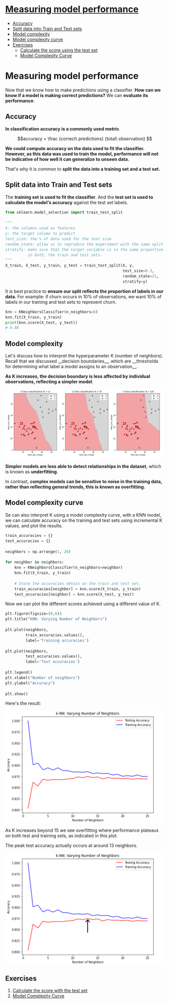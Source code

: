 <h1>
        <a href="#intro_measuring_model_performance">Measuring model performance</a>
</h1>
<ul>
    <li>
        <a href="#accuracy">Accuracy</a>
    </li>
	<li>
        <a href="#split_data_into_train_and_test_sets">Split data into Train and Test sets</a>
	</li>
	<li>
        <a href="#model_complexity">Model complexity</a>
	</li>
	<li>
        <a href="#model_complexity_curve">Model complexity curve</a>
	</li>
	<li>
        <a href="#exercises">Exercises</a>
		<ul>
			<li>
        		<a href="#">Calculate the score using the test set</a>
			</li>
			<li>
        		<a href="#">Model Complexity Curve</a>
			</li>
		</ul>
	</li>
</ul>


<h1 id="intro_measuring_model_performance">Measuring model performance</h1>

Now that we know how to make predictions using a classifier. __How can we know 
if a model is making correct predictions?__
We can __evaluate its performance__.

<h2 id="accuracy">Accuracy</h2>

__In classification accuracy is a commonly used metric__.

$$accuracy = \frac {correct\ predictions} {total\ observation} $$

__We could compute accuracy on the data used to fit the classifier. However, 
as this data was used to train the model, performance will not be indicative 
of how well it can generalize to unseen data.__

That's why it is common to __split the data into a training set and a test set.__

<h2 id="split_data_into_train_and_test_sets">Split data into Train and Test sets</h2>

The __training set is used to fit the classifier__. And the __test set is used 
to calculate the model's accuracy__ against the test set labels.

```python
from sklearn.model_selection import train_test_split

"""
X: the columns used as features
y: the target column to predict
test_size: the % of data used for the test size
random_state: allow us to reproduce the experiment with the same split
stratify: make sure that the target variable is in the same proportion 
          in both, the train and test sets.
"""
X_train, X_test, y_train, y_test = train_test_split(X, y,
													test_size=0.3,
													random_state=21,
													stratify=y)
```

It is best practice to __ensure our split reflects the proportion of labels in our data__. 
For example: if churn occurs in 10% of observations, we want 10% of labels 
in our training and test sets to represent churn.

```python
knn = KNeighborsClassifier(n_neighbors=6)
knn.fit(X_train, y_train)
print(knn.score(X_test, y_test))
# 0.88
```


<h2 id="model_complexity">Model complexity</h2> 
Let's discuss how to interpret the hyperparameter K (number of neighbors). Recall that we 
discussed __decision boundaries__, which are __thresholds for determining what label a model 
assigns to an observation__.

__As K increases, the decision boundary is less affected by individual observations, 
reflecting a simpler model__. 

![How the decision boundaries if affected by k](imgs/how_decision_boundary_change.png)

__Simpler models are less able to detect relationships in the dataset__, which is known as __underfitting__. 

In contrast, __complex models can be sensitive to noise in the training data, rather 
than reflecting general trends, this is known as overfitting.__

<h2 id="model_complexity_curve">Model complexity curve</h2>

Se can also interpret K using a model complexity curve, with a KNN model, we can calculate 
accuracy on the training and test sets using incremental K values, and plot the results.

```python 
train_accuracies = {}
test_accuracies = {}

neighbors = np.arrange(1, 26)

for neighbor in neighbors:
	knn = KNeighborsClassifier(n_neighbors=neighbor)
	knn.fit(X_train, y_train)

	# Store the accuracies obtain on the train and test set.
	train_accuracies[neighbor] = knn.score(X_train, y_train)
	test_accuracies[neighbor] = knn.score(X_test, y_test)
```

Now we can plot the different scores achieved using a different value of K. 

```python
plt.figure(figsize=(8,6))
plt.title("KNN: Varying Number of Neighbors")

plt.plot(neighbors, 
		 train_accuracies.values(), 
		 label='Training accuracies')

plt.plot(neighbors, 
		 test_accuracies.values(), 
		 label='Test accuracies')

plt.legend()
plt.xlabel("Number of neighbors")
plt.ylabel("Accuracy")

plt.show()
```

Here's the result:

![Model complexity curve in KNN](imgs/model_complexity_curve_in_knn.png)

As K increases beyond 15 we see overfitting where performance plateaus on both test and 
training sets, as indicated in this plot.

The peak test accuracy actually occurs at around 13 neighbors.

![Peak performance with K](imgs/peak_performance_knn.png)

<h2 id="exercises">Exercises</h2> 

1. [Calculate the score with the test set](https://github.com/franciscosanchezoliver/machine_learning_training/blob/main/knn/01_knn_train_test_accuracy_comparison.py)
2. [Model Complexity Curve](https://github.com/franciscosanchezoliver/machine_learning_training/blob/main/knn/02_knn_overfitting_underfitting.py)




